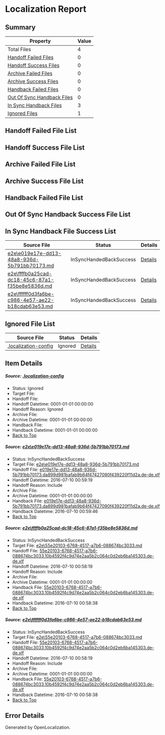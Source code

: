 # <a name='report-top'></a> Localization Report

## Summary
 Property | Value 
 -------- | ----- 
 Total Files | 4
[ Handoff Failed Files ](#handoff-failed-list)| 0
[ Handoff Success Files ](#handoff-success-list)| 0
[ Archive Failed Files ](#archive-failed-list)| 0
[ Archive Success Files ](#archive-success-list)| 0
[ Handback Failed Files ](#handback-failed-list)| 0
[ Out Of Sync Handback Files ](#outofsync-handback-success-list)| 0
[ In Sync Handback Files ](#insync-handback-success-list)| 3
[ Ignored Files ](#ignored-list)| 1

## <a name='handoff-failed-list'></a> Handoff Failed File List

## <a name='handoff-success-list'></a> Handoff Success File List

## <a name='archive-failed-list'></a> Archive Failed File List

## <a name='archive-success-list'></a> Archive Success File List

## <a name='handback-failed-list'></a> Handback Failed File List

## <a name='outofsync-handback-success-list'></a> Out Of Sync Handback Success File List

## <a name='insync-handback-success-list'></a> In Sync Handback File Success List
 Source File | Status | Details 
 ----------- | ------ | ------- 
 [e2e\e019e17e-dd13-48a8-936d-5b791bb70173.md](https://github.com/OpenLocalizationTestOrg/oltest/blob/6bc9e0d226924da05ce20d74dcb27af9e80d58e6/e2e/e019e17e-dd13-48a8-936d-5b791bb70173.md) | InSyncHandedBackSuccess | [Details](#ed653915231a20ab8e99e00f998a124a09333f491)
 [e2e\ffffb0a25cad-dc18-45c6-87a1-f35be8e5836d.md](https://github.com/OpenLocalizationTestOrg/oltest/blob/02c60ef62f7c2afd1e77a90e5a997ed1d3ea0f54/e2e/ffffb0a25cad-dc18-45c6-87a1-f35be8e5836d.md) | InSyncHandedBackSuccess | [Details](#905f0941e0614754f08e66bce359df99a4ccfb4d2)
 [e2e\ffffff0d3fa6be-c986-4e57-ae22-b18cdab63e53.md](https://github.com/OpenLocalizationTestOrg/oltest/blob/6bc9e0d226924da05ce20d74dcb27af9e80d58e6/e2e/ffffff0d3fa6be-c986-4e57-ae22-b18cdab63e53.md) | InSyncHandedBackSuccess | [Details](#905f0941e0614754f08e66bce359df99a4ccfb4d3)

## <a name='ignored-list'></a> Ignored File List
 Source File | Status | Details 
 ----------- | ------ | ------- 
 [.localization-config](https://github.com/OpenLocalizationTestOrg/oltest/blob/6bc9e0d226924da05ce20d74dcb27af9e80d58e6/.localization-config) | Ignored | [Details](#3d4f252ac210baf56311d7e97dcc2db10974dbd20)

## Item Details
##### <a name='3d4f252ac210baf56311d7e97dcc2db10974dbd20'></a> Source: [.localization-config](https://github.com/OpenLocalizationTestOrg/oltest/blob/6bc9e0d226924da05ce20d74dcb27af9e80d58e6/.localization-config)
* Status: Ignored
* Target File: 
* Handoff File: 
* Handoff Datetime: 0001-01-01 00:00:00
* Handoff Reason: Ignored
* Archive File: 
* Archive Datetime: 0001-01-01 00:00:00
* Handback File: 
* Handback Datetime: 0001-01-01 00:00:00
* [Back to Top](#report-top)

##### <a name='ed653915231a20ab8e99e00f998a124a09333f491'></a> Source: [e2e\e019e17e-dd13-48a8-936d-5b791bb70173.md](https://github.com/OpenLocalizationTestOrg/oltest/blob/6bc9e0d226924da05ce20d74dcb27af9e80d58e6/e2e/e019e17e-dd13-48a8-936d-5b791bb70173.md)
* Status: InSyncHandedBackSuccess
* Target File: [e2e\e019e17e-dd13-48a8-936d-5b791bb70173.md](https://github.com/OpenLocalizationTestOrg/oltest-dede-fly/blob/5139cc854c445b8459a0ecfabd78ccf2f5c1cc75/e2e/e019e17e-dd13-48a8-936d-5b791bb70173.md)
* Handoff File: [e019e17e-dd13-48a8-936d-5b791bb70173.da899d981bafab9b64f47427090f439220f11d2a.de-de.xlf](https://github.com/OpenLocalizationTestOrg/olhandoff-e2e/blob/352b136f37cb2a96f0cc7e0e9b473a02d7a39f72/ol-handoff/OpenLocalizationTestOrg/oltest-dede-fly/ci/ht/e019e17e-dd13-48a8-936d-5b791bb70173.da899d981bafab9b64f47427090f439220f11d2a.de-de.xlf)
* Handoff Datetime: 2016-07-10 00:59:19
* Handoff Reason: Include
* Archive File: 
* Archive Datetime: 0001-01-01 00:00:00
* Handback File: [e019e17e-dd13-48a8-936d-5b791bb70173.da899d981bafab9b64f47427090f439220f11d2a.de-de.xlf](https://github.com/OpenLocalizationTestOrg/olhandback-e2e/blob/21eb90f9d5f690c4a71172e3085a9bab6c117bf1/ol-handback/OpenLocalizationTestOrg/oltest-dede-fly/ci/ht/e019e17e-dd13-48a8-936d-5b791bb70173.da899d981bafab9b64f47427090f439220f11d2a.de-de.xlf)
* Handback Datetime: 2016-07-10 00:59:46
* [Back to Top](#report-top)

##### <a name='905f0941e0614754f08e66bce359df99a4ccfb4d2'></a> Source: [e2e\ffffb0a25cad-dc18-45c6-87a1-f35be8e5836d.md](https://github.com/OpenLocalizationTestOrg/oltest/blob/02c60ef62f7c2afd1e77a90e5a997ed1d3ea0f54/e2e/ffffb0a25cad-dc18-45c6-87a1-f35be8e5836d.md)
* Status: InSyncHandedBackSuccess
* Target File: [e2e\55e20103-6768-4517-a7b6-088674bc3033.md](https://github.com/OpenLocalizationTestOrg/oltest-dede-fly/blob/7b470d22eb2d6796171f3bb6de86f46f8757947b/e2e/55e20103-6768-4517-a7b6-088674bc3033.md)
* Handoff File: [55e20103-6768-4517-a7b6-088674bc3033.10b4592f4c9d74e2aa5b2c064c0d2eb6ba145303.de-de.xlf](https://github.com/OpenLocalizationTestOrg/olhandoff-e2e/blob/27f4055d82ce8f4a9508995fe07bda7d526e695b/ol-handoff/OpenLocalizationTestOrg/oltest-dede-fly/ci/ht/55e20103-6768-4517-a7b6-088674bc3033.10b4592f4c9d74e2aa5b2c064c0d2eb6ba145303.de-de.xlf)
* Handoff Datetime: 2016-07-10 00:58:19
* Handoff Reason: Include
* Archive File: 
* Archive Datetime: 0001-01-01 00:00:00
* Handback File: [55e20103-6768-4517-a7b6-088674bc3033.10b4592f4c9d74e2aa5b2c064c0d2eb6ba145303.de-de.xlf](https://github.com/OpenLocalizationTestOrg/olhandback-e2e/blob/8d207f1ecf10765d0cbd9a61e8bdbfc7b756a1b4/ol-handback/OpenLocalizationTestOrg/oltest-dede-fly/ci/ht/55e20103-6768-4517-a7b6-088674bc3033.10b4592f4c9d74e2aa5b2c064c0d2eb6ba145303.de-de.xlf)
* Handback Datetime: 2016-07-10 00:58:38
* [Back to Top](#report-top)

##### <a name='905f0941e0614754f08e66bce359df99a4ccfb4d3'></a> Source: [e2e\ffffff0d3fa6be-c986-4e57-ae22-b18cdab63e53.md](https://github.com/OpenLocalizationTestOrg/oltest/blob/6bc9e0d226924da05ce20d74dcb27af9e80d58e6/e2e/ffffff0d3fa6be-c986-4e57-ae22-b18cdab63e53.md)
* Status: InSyncHandedBackSuccess
* Target File: [e2e\55e20103-6768-4517-a7b6-088674bc3033.md](https://github.com/OpenLocalizationTestOrg/oltest-dede-fly/blob/7b470d22eb2d6796171f3bb6de86f46f8757947b/e2e/55e20103-6768-4517-a7b6-088674bc3033.md)
* Handoff File: [55e20103-6768-4517-a7b6-088674bc3033.10b4592f4c9d74e2aa5b2c064c0d2eb6ba145303.de-de.xlf](https://github.com/OpenLocalizationTestOrg/olhandoff-e2e/blob/27f4055d82ce8f4a9508995fe07bda7d526e695b/ol-handoff/OpenLocalizationTestOrg/oltest-dede-fly/ci/ht/55e20103-6768-4517-a7b6-088674bc3033.10b4592f4c9d74e2aa5b2c064c0d2eb6ba145303.de-de.xlf)
* Handoff Datetime: 2016-07-10 00:58:19
* Handoff Reason: Include
* Archive File: 
* Archive Datetime: 0001-01-01 00:00:00
* Handback File: [55e20103-6768-4517-a7b6-088674bc3033.10b4592f4c9d74e2aa5b2c064c0d2eb6ba145303.de-de.xlf](https://github.com/OpenLocalizationTestOrg/olhandback-e2e/blob/8d207f1ecf10765d0cbd9a61e8bdbfc7b756a1b4/ol-handback/OpenLocalizationTestOrg/oltest-dede-fly/ci/ht/55e20103-6768-4517-a7b6-088674bc3033.10b4592f4c9d74e2aa5b2c064c0d2eb6ba145303.de-de.xlf)
* Handback Datetime: 2016-07-10 00:58:38
* [Back to Top](#report-top)


## Error Details

Generated by OpenLocalization.
